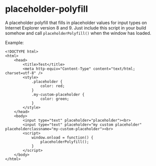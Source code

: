 # placeholder-polyfill

A placeholder polyfill that fills in placeholder values for input types on Internet Explorer version 8 and 9. Just include this script in your build somehow and call  `placeholderPolyfill()` when the window has loaded.

Example:
```
<!DOCTYPE html>
<html>
    <head>
        <title>Test</title>
        <meta http-equiv="Content-Type" content="text/html; charset=utf-8" />
        <style>
            .placeholder {
                color: red;
            }
            .my-custom-placeholder {
                color: green;
            }
        </style>
    </head>
    <body>
        <input type="text" placeholder="placeholder"><br>
        <input type="text" placeholder="my custom placeholder" placeholderclassname="my-custom-placeholder"><br>
        <script>
            window.onload = function() {
                placeholderPolyfill();
            }
        </script>
    </body>
</html>

```